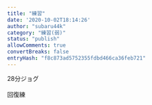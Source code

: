 ```yaml
---
title: "練習"
date: '2020-10-02T18:14:26'
author: "subaru44k"
category: "練習(弱)"
status: "publish"
allowComments: true
convertBreaks: false
entryHash: "f8c873ad5752355fdbd466ca36feb721"
---
```

28分ジョグ<br>
<br>
回復練
